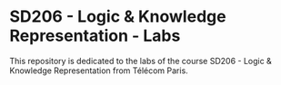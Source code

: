 # SD206 - Logic & Knowledge Representation - Labs
This repository is dedicated to the labs of the course SD206 - Logic & Knowledge Representation from Télécom Paris.
